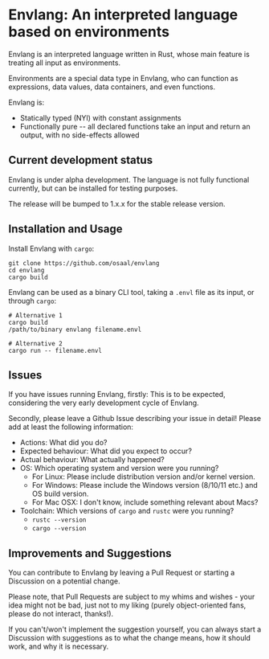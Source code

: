 # Envlang: An interpreted language based on environments

Envlang is an interpreted language written in Rust, whose main feature is treating all input as environments.

Environments are a special data type in Envlang, who can function as expressions, data values, data containers, and even functions.

Envlang is:

-  Statically typed (NYI) with constant assignments
-  Functionally pure -- all declared functions take an input and return an output, with no side-effects allowed

## Current development status

Envlang is under alpha development. The language is not fully functional currently, but can be installed for testing purposes.

The release will be bumped to 1.x.x for the stable release version.

## Installation and Usage

Install Envlang with `cargo`:

```
git clone https://github.com/osaal/envlang
cd envlang
cargo build
```

Envlang can be used as a binary CLI tool, taking a `.envl` file as its input, or through `cargo`:

```
# Alternative 1
cargo build
/path/to/binary envlang filename.envl

# Alternative 2
cargo run -- filename.envl
```

## Issues

If you have issues running Envlang, firstly: This is to be expected, considering the very early development cycle of Envlang.

Secondly, please leave a Github Issue describing your issue in detail! Please add at least the following information:

-  Actions: What did you do?
-  Expected behaviour: What did you expect to occur?
-  Actual behaviour: What actually happened?
-  OS: Which operating system and version were you running?
    -  For Linux: Please include distribution version and/or kernel version.
    -  For Windows: Please include the Windows version (8/10/11 etc.) and OS build version.
    -  For Mac OSX: I don't know, include something relevant about Macs?
-  Toolchain: Which versions of `cargo` and `rustc` were you running?
    -  `rustc --version`
    -  `cargo --version`

## Improvements and Suggestions

You can contribute to Envlang by leaving a Pull Request or starting a Discussion on a potential change.

Please note, that Pull Requests are subject to my whims and wishes - your idea might not be bad, just not to my liking (purely object-oriented fans, please do not interact, thanks!).

If you can't/won't implement the suggestion yourself, you can always start a Discussion with suggestions as to what the change means, how it should work, and why it is necessary.